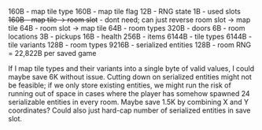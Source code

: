 160B - map tile type
 160B - map tile flag
  12B - RNG state
   1B - used slots
 ~~160B - map tile -> room slot~~ - dont need; can just reverse room slot -> map tile
  64B - room slot -> map tile
  64B - room types
 320B - doors
   6B - room locations
   3B - pickups
  16B - health
 256B - items
6144B - tile types
6144B - tile variants
 128B - room types
9216B - serialized entities
 128B - room RNG
= 22,822B per saved game

If I map tile types and their variants into a single byte of valid values,
I could maybe save 6K without issue.
Cutting down on serialized entities might not be feasible; if we only store
existing entities, we might run the risk of running out of space in cases where
the player has somehow spawned 24 serializable entities in every room. Maybe
save 1.5K by combining X and Y coordinates? Could also just hard-cap number of
serialized entities in save slot.